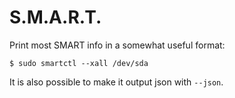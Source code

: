 S.M.A.R.T.
==========

Print most SMART info in a somewhat useful format:

    $ sudo smartctl --xall /dev/sda

It is also possible to make it output json with `--json`.
